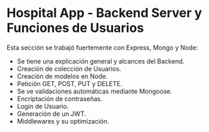 # Hospital App - Backend Server y Funciones de Usuarios

Esta sección se trabajó fuertemente con Express, Mongo y Node:

- Se tiene una explicación general y alcances del Backend.
- Creación de colección de Usuarios.
- Creación de modelos en Node.
- Petición GET, POST, PUT y DELETE.
- Se ve validaciones automáticas mediante Mongoose.
- Encriptación de contraseñas.
- Login de Usuario.
- Generación de un JWT.
- Middlewares y su optimización.
